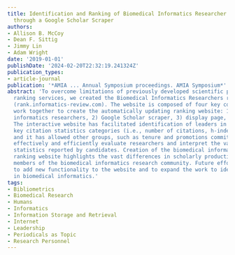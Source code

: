 ```yaml
---
title: Identification and Ranking of Biomedical Informatics Researcher Citation Statistics
  through a Google Scholar Scraper
authors:
- Allison B. McCoy
- Dean F. Sittig
- Jimmy Lin
- Adam Wright
date: '2019-01-01'
publishDate: '2024-02-20T22:32:19.241324Z'
publication_types:
- article-journal
publication: '*AMIA ... Annual Symposium proceedings. AMIA Symposium*'
abstract: 'To overcome limitations of previously developed scientific productivity
  ranking services, we created the Biomedical Informatics Researchers ranking website
  (rank.informatics-review.com). The website is composed of four key components that
  work together to create the automatically updating ranking website: 1) list of biomedical
  informatics researchers, 2) Google Scholar scraper, 3) display page, and 4) updater.
  The interactive website has facilitated identification of leaders in each of the
  key citation statistics categories (i.e., number of citations, h-index, and i10-index),
  and it has allowed other groups, such as tenure and promotions committees, to more
  effectively and efficiently evaluate researchers and interpret the various citation
  statistics reported by candidates. Creation of the biomedical informatics researcher
  ranking website highlights the vast differences in scholarly productivity among
  members of the biomedical informatics research community. Future efforts are underway
  to add new functionality to the website and to expand the work to identify top papers
  in biomedical informatics.'
tags:
- Bibliometrics
- Biomedical Research
- Humans
- Informatics
- Information Storage and Retrieval
- Internet
- Leadership
- Periodicals as Topic
- Research Personnel
---
```

